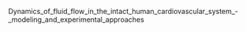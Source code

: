 Dynamics_of_fluid_flow_in_the_intact_human_cardiovascular_system_-_modeling_and_experimental_approaches
